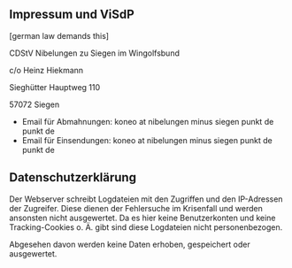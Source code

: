 <!--t Impressum V.i.S.d.P. Datenschutz t-->
<!--d German law demands this. d-->
<!--tag impressum tag-->

## Impressum und ViSdP

[german law demands this]

CDStV Nibelungen zu Siegen im Wingolfsbund

c/o Heinz Hiekmann

Sieghütter Hauptweg 110

57072 Siegen


- Email für Abmahnungen: koneo at nibelungen minus siegen punkt de punkt de
- Email für Einsendungen: koneo at nibelungen minus siegen punkt de punkt de

## Datenschutzerklärung 

Der Webserver schreibt Logdateien mit den Zugriffen und den IP-Adressen der Zugreifer. Diese dienen der Fehlersuche im Krisenfall und werden ansonsten nicht ausgewertet. Da es hier keine Benutzerkonten und keine Tracking-Cookies o. Ä. gibt sind diese Logdateien nicht personenbezogen.

Abgesehen davon werden keine Daten erhoben, gespeichert oder ausgewertet. 